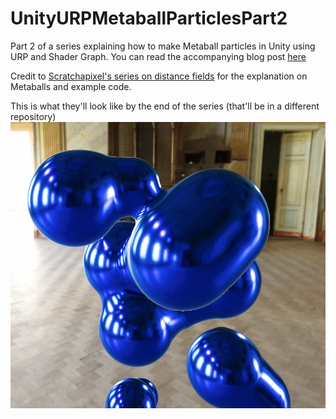 # UnityURPMetaballParticlesPart2
Part 2 of a series explaining how to make Metaball particles in Unity using URP and Shader Graph. You can read the accompanying blog post [here](https://bronsonzgeb.com/index.php/2021/03/06/particle-metaballs-in-unity-using-urp-and-shader-graph-part-2/)

Credit to [Scratchapixel's series on distance fields](https://www.scratchapixel.com/lessons/advanced-rendering/rendering-distance-fields/basic-sphere-tracer) for the explanation on Metaballs and example code.

This is what they'll look like by the end of the series (that'll be in a different repository)
![Example](https://github.com/bzgeb/UnityURPMetaballParticlesPart1/blob/main/Metaballs.png)
